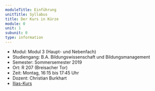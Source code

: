 ```yaml
---
moduleTitle: Einführung
unitTitle: Syllabus
title: Der Kurs in Kürze
module: 0
unit: 1
subunit: 0
type: information
---
```



* Modul: Modul 3 (Haupt- und Nebenfach)
* Studiengang: B.A. Bildungswissenschaft und Bildungsmanagement
* Semester: Sommersemester 2019
* Ort: R 207 (Breisacher Tor)
* Zeit: Montag, 16:15 bis 17:45 Uhr
* Dozent: Christian Burkhart
* [Ilias-Kurs](https://ilias.uni-freiburg.de/goto.php?target=crs_1239026&client_id=unifreiburg)